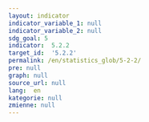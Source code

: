 ```yaml
---
layout: indicator
indicator_variable_1: null
indicator_variable_2: null
sdg_goal: 5
indicator:  5.2.2
target_id:  '5.2.2'
permalink: /en/statistics_glob/5-2-2/
pre: null
graph: null
source_url: null
lang:  en
kategorie: null
zmienne: null
---
```

